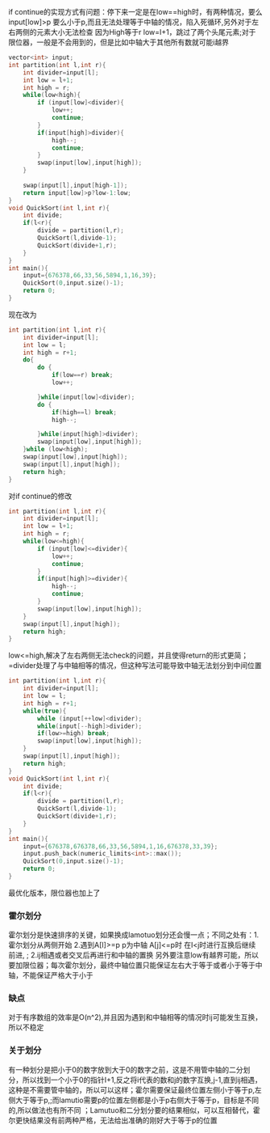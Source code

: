if continue的实现方式有问题：停下来一定是在low==high时，有两种情况，要么input[low]>p 要么小于p,而且无法处理等于中轴的情况，陷入死循环,另外对于左右两侧的元素大小无法检查
因为High等于r low=I+1，跳过了两个头尾元素;对于限位器，一般是不会用到的，但是比如中轴大于其他所有数就可能i越界
```cpp
vector<int> input;
int partition(int l,int r){
    int divider=input[l];
    int low = l+1;
    int high = r;
    while(low<high){
        if (input[low]<divider){
            low++;
            continue;
        }
        if(input[high]>divider){
            high--;
            continue;
        }
        swap(input[low],input[high]);
    }
   
    swap(input[l],input[high-1]);
    return input[low]>p?low-1:low;
}
void QuickSort(int l,int r){
    int divide;
    if(l<r){
        divide = partition(l,r);
        QuickSort(l,divide-1);
        QuickSort(divide+1,r);
    }
}
int main(){
    input={676378,66,33,56,5894,1,16,39};
    QuickSort(0,input.size()-1);
    return 0;
}
```
现在改为
```cpp
int partition(int l,int r){
    int divider=input[l];
    int low = l;
    int high = r+1;
    do{
        do {
            if(low==r) break;
            low++;

        }while(input[low]<divider);
        do {
            if(high==l) break;
            high--;

        }while(input[high]>divider);
        swap(input[low],input[high]);
    }while (low<high);
    swap(input[low],input[high]);
    swap(input[l],input[high]);
    return high;
}
```
对if continue的修改
```cpp
int partition(int l,int r){
    int divider=input[l];
    int low = l+1;
    int high = r;
    while(low<=high){
        if (input[low]<=divider){
            low++;
            continue;
        }
        if(input[high]>=divider){
            high--;
            continue;
        }
        swap(input[low],input[high]);
    }
    swap(input[l],input[high]);
    return high;
}
```
low<=high,解决了左右两侧无法check的问题，并且使得return的形式更简；=divider处理了与中轴相等的情况，但这种写法可能导致中轴无法划分到中间位置

```cpp
int partition(int l,int r){
    int divider=input[l];
    int low = l;
    int high = r+1;
    while(true){
        while (input[++low]<divider);
        while(input[--high]>divider);
        if(low>=high) break;
        swap(input[low],input[high]);
    }
    swap(input[l],input[high]);
    return high;
}
void QuickSort(int l,int r){
    int divide;
    if(l<r){
        divide = partition(l,r);
        QuickSort(l,divide-1);
        QuickSort(divide+1,r);
    }
}
int main(){
    input={676378,676378,66,33,56,5894,1,16,676378,33,39};
    input.push_back(numeric_limits<int>::max());
    QuickSort(0,input.size()-1);
    return 0;
}
```
最优化版本，限位器也加上了
### 霍尔划分
霍尔划分是快速排序的关键，如果换成lamotuo划分还会慢一点；不同之处有：1.霍尔划分从两侧开始 2.遇到A[I]>=p p为中轴 A[j]<=p时 在I<j时进行互换后继续前进,
;
2.ij相遇或者交叉后再进行和中轴的置换
另外要注意low有越界可能，所以要加限位器；每次霍尔划分，最终中轴位置只能保证左右大于等于或者小于等于中轴，不能保证严格大于小于
### 缺点
对于有序数组的效率是O(n^2),并且因为遇到和中轴相等的情况时ij可能发生互换，所以不稳定
### 关于划分
有一种划分是把小于0的数字放到大于0的数字之前，这是不用管中轴的二分划分，所以找到一个小于0的指针I+1,反之将i代表的数和j的数字互换,j-1,直到ij相遇，这种是不需要管中轴的，所以可以这样；霍尔需要保证最终位置左侧小于等于p,左侧大于等于p,;而lamutio需要p的位置左侧都是小于p右侧大于等于p，目标是不同的,所以做法也有所不同
；Lamutuo和二分划分要的结果相似，可以互相替代，霍尔更快结果没有前两种严格，无法给出准确的刚好大于等于p的位置
